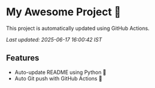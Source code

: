 # My Awesome Project 🚀

This project is automatically updated using GitHub Actions.

_Last updated: 2025-06-17 16:00:42 IST_

## Features
- Auto-update README using Python 🐍
- Auto Git push with GitHub Actions 🤖
